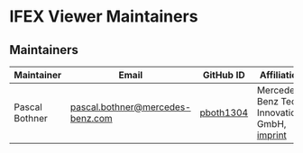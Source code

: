# IFEX Viewer Maintainers

## Maintainers

| Maintainer     | Email                              | GitHub ID                                 | Affiliation                                                                                                              | Joined     |
| -------------- |------------------------------------| ----------------------------------------- | ------------------------------------------------------------------------------------------------------------------------ |------------|
| Pascal Bothner | <pascal.bothner@mercedes-benz.com> | [pboth1304](https://github.com/pboth1304) | Mercedes-Benz Tech Innovation GmbH, [imprint](https://github.com/mercedes-benz/foss/blob/master/PROVIDER_INFORMATION.md) | 2025-07-16 |
